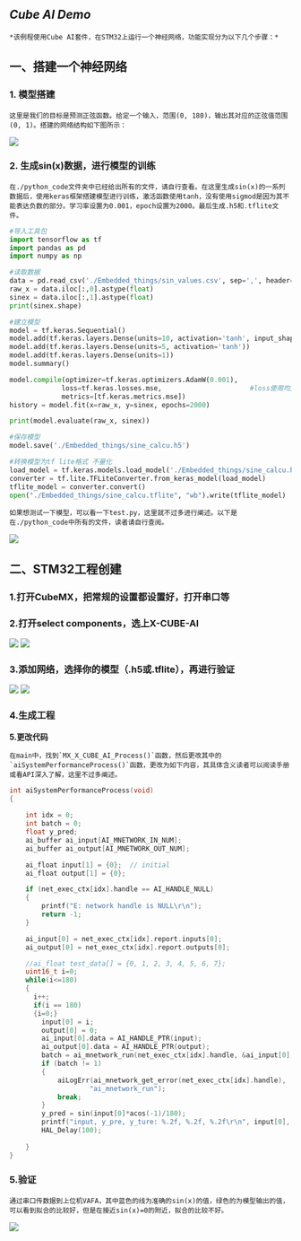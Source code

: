 ## ***Cube AI Demo***

    *该例程使用Cube AI套件，在STM32上运行一个神经网络，功能实现分为以下几个步骤：*

## 一、搭建一个神经网络

### 1. 模型搭建

    这里是我们的目标是预测正弦函数。给定一个输入，范围(0, 180)，输出其对应的正弦值范围(0, 1)。搭建的网络结构如下图所示：

<img src="./images/模型结构.jpg"/>

### 2. 生成sin(x)数据，进行模型的训练

    在./python_code文件夹中已经给出所有的文件，请自行查看。在这里生成sin(x)的一系列数据后，使用keras框架搭建模型进行训练，激活函数使用tanh，没有使用sigmod是因为其不能表达负数的部分。学习率设置为0.001，epoch设置为2000。最后生成.h5和.tflite文件。

```python
#导入工具包
import tensorflow as tf
import pandas as pd
import numpy as np

#读取数据
data = pd.read_csv('./Embedded_things/sin_values.csv', sep=',', header=None)
raw_x = data.iloc[:,0].astype(float)
sinex = data.iloc[:,1].astype(float)
print(sinex.shape)

#建立模型
model = tf.keras.Sequential()
model.add(tf.keras.layers.Dense(units=10, activation='tanh', input_shape=(1,)))
model.add(tf.keras.layers.Dense(units=5, activation='tanh'))
model.add(tf.keras.layers.Dense(units=1))
model.summary()

model.compile(optimizer=tf.keras.optimizers.AdamW(0.001),
             loss=tf.keras.losses.mse,                      #loss使用均方差，刚才的分类用的交叉熵
             metrics=[tf.keras.metrics.mse])
history = model.fit(x=raw_x, y=sinex, epochs=2000)

print(model.evaluate(raw_x, sinex))

#保存模型
model.save('./Embedded_things/sine_calcu.h5')

#转换模型为tf lite格式 不量化
load_model = tf.keras.models.load_model('./Embedded_things/sine_calcu.h5')
converter = tf.lite.TFLiteConverter.from_keras_model(load_model)
tflite_model = converter.convert()
open("./Embedded_things/sine_calcu.tflite", "wb").write(tflite_model)
```

    如果想测试一下模型，可以看一下test.py，这里就不过多进行阐述。以下是在./python_code中所有的文件，读者请自行查阅。

<img src="./images/文件.jpg"/>

## 二、STM32工程创建

### **1.打开CubeMX，把常规的设置都设置好，打开串口**等

### **2.打开select components**，选上X-CUBE-AI

<img src="./images/step0.jpg"/>

<img src="./images/step1.jpg"/>

### **3.添加网络，选择你的模型（.h5或.tflite），再进行验证**

<img src="./images/step3.jpg"/>

<img src="./images/step4.png"/>

### **4.生成工程**

**5.更改代码**

    在main中，找到`MX_X_CUBE_AI_Process()`函数，然后更改其中的 `aiSystemPerformanceProcess()`函数，更改为如下内容，其具体含义读者可以阅读手册或看API深入了解，这里不过多阐述。

```c
int aiSystemPerformanceProcess(void)
{
	
    int idx = 0;
    int batch = 0;
    float y_pred;
    ai_buffer ai_input[AI_MNETWORK_IN_NUM];
    ai_buffer ai_output[AI_MNETWORK_OUT_NUM];

    ai_float input[1] = {0};  // initial
    ai_float output[1] = {0};

    if (net_exec_ctx[idx].handle == AI_HANDLE_NULL)
    {
        printf("E: network handle is NULL\r\n");
        return -1;
    }

    ai_input[0] = net_exec_ctx[idx].report.inputs[0];
    ai_output[0] = net_exec_ctx[idx].report.outputs[0];

    //ai_float test_data[] = {0, 1, 2, 3, 4, 5, 6, 7};
    uint16_t i=0;
    while(i<=180)
    {
      i++;
      if(i == 180)
      {i=0;}
    	input[0] = i;
    	output[0] = 0;
    	ai_input[0].data = AI_HANDLE_PTR(input);
    	ai_output[0].data = AI_HANDLE_PTR(output);
    	batch = ai_mnetwork_run(net_exec_ctx[idx].handle, &ai_input[0], &ai_output[0]);
    	if (batch != 1)
    	{
    		aiLogErr(ai_mnetwork_get_error(net_exec_ctx[idx].handle),
    				"ai_mnetwork_run");
    		break;
    	}
    	y_pred = sin(input[0]*acos(-1)/180);
    	printf("input, y_pre, y_ture: %.2f, %.2f, %.2f\r\n", input[0], output[0], y_pred);
    	HAL_Delay(100);
    
    }
}
```

### **5.验证**

    通过串口传数据到上位机VAFA，其中蓝色的线为准确的sin(x)的值，绿色的为模型输出的值，可以看到拟合的比较好，但是在接近sin(x)=0的附近，拟合的比较不好。

<img src="./images/step5.jpg"/>
